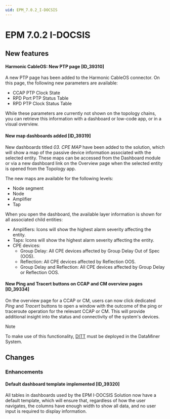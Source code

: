 ```yaml
---
uid: EPM_7.0.2_I-DOCSIS
---
```


# EPM 7.0.2 I-DOCSIS

## New features

#### Harmonic CableOS: New PTP page [ID_39310]

A new PTP page has been added to the Harmonic CableOS connector. On this page, the following new parameters are available:

- CCAP PTP Clock State
- RPD Port PTP Status Table
- RPD PTP Clock Status Table

While these parameters are currently not shown on the topology chains, you can retrieve this information with a dashboard or low-code app, or in a visual overview.

#### New map dashboards added [ID_39319]

New dashboards titled *03. CPE MAP* have been added to the solution, which will show a map of the passive device information associated with the selected entity. These maps can be accessed from the Dashboard module or via a new dashboard link on the Overview page when the selected entity is opened from the Topology app.

The new maps are available for the following levels:

- Node segment
- Node
- Amplifier
- Tap

When you open the dashboard, the available layer information is shown for all associated child entities:

- Amplifiers: Icons will show the highest alarm severity affecting the entity.
- Taps: Icons will show the highest alarm severity affecting the entity.
- CPE devices:
  - Group Delay: All CPE devices affected by Group Delay Out of Spec (OOS).
  - Reflection: All CPE devices affected by Reflection OOS.
  - Group Delay and Reflection: All CPE devices affected by Group Delay or Reflection OOS.

#### New Ping and Tracert buttons on CCAP and CM overview pages [ID_39334]

On the overview page for a CCAP or CM, users can now click dedicated *Ping* and *Tracert* buttons to open a window with the outcome of the ping or traceroute operation for the relevant CCAP or CM. This will provide additional insight into the status and connectivity of the system's devices.

> [!NOTE]
> To make use of this functionality, [DITT](xref:Dataminer_IT_Tool_Overview) must be deployed in the DataMiner System.

## Changes

### Enhancements

#### Default dashboard template implemented [ID_39320]

All tables in dashboards used by the EPM I-DOCSIS Solution now have a default template, which will ensure that, regardless of how the user navigates, the columns have enough width to show all data, and no user input is required to display information.
